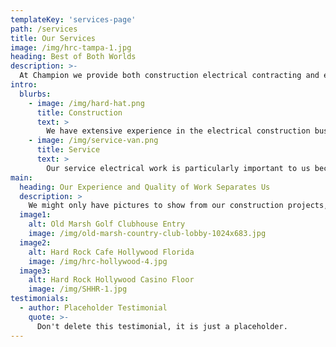 ```yaml
---
templateKey: 'services-page'
path: /services
title: Our Services
image: /img/hrc-tampa-1.jpg
heading: Best of Both Worlds
description: >-
  At Champion we provide both construction electrical contracting and electrical service for your home, business or government facility.
intro:
  blurbs:
    - image: /img/hard-hat.png
      title: Construction
      text: >
        We have extensive experience in the electrical construction business. Champion has been involved in projects as large as over 20 million dollars. Many of our projects have been completed in fast track timelines with multiple shifts per day. Our projects have been located all the way from Tampa to Miami Beach. We have the ability to work all the way from design with BIM capabilities until the end when your keys are handed to you.
    - image: /img/service-van.png
      title: Service
      text: >
        Our service electrical work is particularly important to us because it is very often in customer's homes and businesses, where quality, safety and price is most important. In order to keep your business running smoothly or to make your time spent in your home undisturbed we use quality products and install them to the best industry standards to keep it working for years to come.
main:
  heading: Our Experience and Quality of Work Separates Us
  description: >
    We might only have pictures to show from our construction projects, however we are equally proud of all the work our service department has done for our customers. Here are jus some pictures of our projects, if you would like please click the button below to go look at more of our projects!
  image1:
    alt: Old Marsh Golf Clubhouse Entry
    image: /img/old-marsh-country-club-lobby-1024x683.jpg
  image2:
    alt: Hard Rock Cafe Hollywood Florida
    image: /img/hrc-hollywood-4.jpg
  image3:
    alt: Hard Rock Hollywood Casino Floor
    image: /img/SHHR-1.jpg
testimonials:
  - author: Placeholder Testimonial
    quote: >-
      Don't delete this testimonial, it is just a placeholder.
---
```

